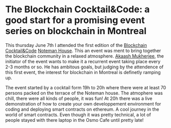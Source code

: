 
# The Blockchain Cocktail&Code: a good start for a promising event series on blockchain in Montreal 

This thursday June 7th I attended the first edition of the [Blockchain Cocktail&Code](https://www.meetup.com/fr-FR/Blockchain-Skills-Development-developpement-de-competences/events/250077085/) [Noteman House](http://notman.org/). This an event was ment to bring together the blockchain community in a relaxed atmosphere. [Akaash Mukherjee](https://www.linkedin.com/in/akaash-mukherjee/), the initiator of the event wants to make it a recurrent event taking place every 2-3 months or so. He has ambitous goals, but judging by the attendence of this first event, the interest for blockchain in Montreal is definetly ramping up.

The event started by a cocktail form 19h to 20h where there were at least 70 persons packed on the terrace of the Noteman house. The atmophere was chill, there were all kinds of people, it was fun! At 20h there was a live demonstration of how to create your own developpement environment for coding and deploying smart contracts on ethereum. A cool journey in the world of smart contracts. Even though it was pretty technical, a lot of people stayed with there laptop in the Osmo Cafe until pretty late!


